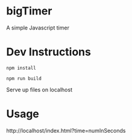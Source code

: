 # bigTimer
A simple Javascript timer

# Dev Instructions
`npm install`

`npm run build`

Serve up files on localhost

# Usage
http://localhost/index.html?time=numInSeconds

